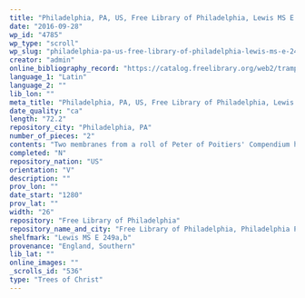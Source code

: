 ```yaml
---
title: "Philadelphia, PA, US, Free Library of Philadelphia, Lewis MS E 249a,b"
date: "2016-09-28"
wp_id: "4785"
wp_type: "scroll"
wp_slug: "philadelphia-pa-us-free-library-of-philadelphia-lewis-ms-e-249ab"
creator: "admin"
online_bibliography_record: "https://catalog.freelibrary.org/web2/tramp2.exe/form/A0ljgit7.004"
language_1: "Latin"
language_2: ""
lib_lon: ""
meta_title: "Philadelphia, PA, US, Free Library of Philadelphia, Lewis MS E 249a,b"
date_quality: "ca"
length: "72.2"
repository_city: "Philadelphia, PA"
number_of_pieces: "2"
contents: "Two membranes from a roll of Peter of Poitiers' Compendium historiae in genealogia Christi. Lewis E 249a displays the final segment from a longer biblical history tracing Christ's descent from Adam, with miniatures of Christ's birth, crucifixion, and resurrection. Lewis E 249b illustrates the devotional image of the Wheel of Sevens, including personification of the vices, with text explaining the diagram below. Two membranes appeared in the catalogue of Berlin dealer Paul Graupe in 1928, lot 7, pl. 5; one of the miniatures from these membranes is now at the Cleveland Museum of Art, 1954.388. Two additional membranes are in the collection of Dr. Elie Borowski, Toronto, and another belongs to the Huis Bergh Collection 's-Heerenberg, Netherlands, cat. 214. fr. 23."
completed: "N"
repository_nation: "US"
orientation: "V"
description: ""
prov_lon: ""
date_start: "1280"
prov_lat: ""
width: "26"
repository: "Free Library of Philadelphia"
repository_name_and_city: "Free Library of Philadelphia, Philadelphia PA US"
shelfmark: "Lewis MS E 249a,b"
provenance: "England, Southern"
lib_lat: ""
online_images: ""
_scrolls_id: "536"
type: "Trees of Christ"
---
```



